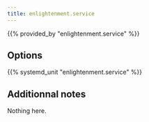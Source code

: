 ```yaml
---
title: enlightenment.service
---
```


{{% provided_by "enlightenment.service" %}}

## Options

{{% systemd_unit "enlightenment.service" %}}

## Additionnal notes

Nothing here.